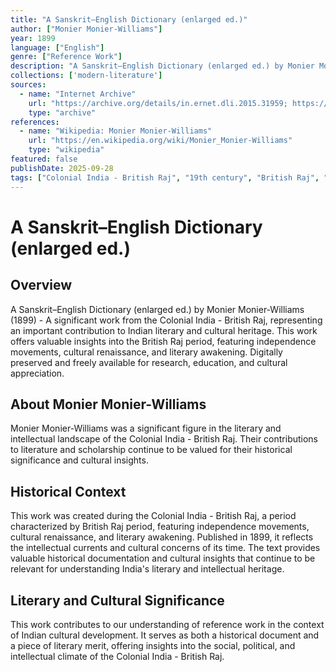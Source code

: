 ```yaml
---
title: "A Sanskrit–English Dictionary (enlarged ed.)"
author: ["Monier Monier-Williams"]
year: 1899
language: ["English"]
genre: ["Reference Work"]
description: "A Sanskrit–English Dictionary (enlarged ed.) by Monier Monier-Williams (1899) - A significant work from the Colonial India - British Raj, representing an important contribution to Indian literary and cultural heritage. Digitally preserved and freely available for research, education, and cultural appreciation."
collections: ['modern-literature']
sources:
  - name: "Internet Archive"
    url: "https://archive.org/details/in.ernet.dli.2015.31959; https://archive.org/details/wSpc_a-sanskrit-english-dictionary-by-sir-monier-williams-1899-clarendon-press-oxford"
    type: "archive"
references:
  - name: "Wikipedia: Monier Monier-Williams"
    url: "https://en.wikipedia.org/wiki/Monier_Monier-Williams"
    type: "wikipedia"
featured: false
publishDate: 2025-09-28
tags: ["Colonial India - British Raj", "19th century", "British Raj", "independence movement", "cultural renaissance", "nationalism", "literary revival", "Indian literature", "digital heritage", "public domain", "classical texts", "Linguistics", "Reference"]
---
```


# A Sanskrit–English Dictionary (enlarged ed.)

## Overview

A Sanskrit–English Dictionary (enlarged ed.) by Monier Monier-Williams (1899) - A significant work from the Colonial India - British Raj, representing an important contribution to Indian literary and cultural heritage. This work offers valuable insights into the British Raj period, featuring independence movements, cultural renaissance, and literary awakening. Digitally preserved and freely available for research, education, and cultural appreciation.

## About Monier Monier-Williams

Monier Monier-Williams was a significant figure in the literary and intellectual landscape of the Colonial India - British Raj. Their contributions to literature and scholarship continue to be valued for their historical significance and cultural insights.

## Historical Context

This work was created during the Colonial India - British Raj, a period characterized by British Raj period, featuring independence movements, cultural renaissance, and literary awakening. Published in 1899, it reflects the intellectual currents and cultural concerns of its time. The text provides valuable historical documentation and cultural insights that continue to be relevant for understanding India's literary and intellectual heritage.

## Literary and Cultural Significance

This work contributes to our understanding of reference work in the context of Indian cultural development. It serves as both a historical document and a piece of literary merit, offering insights into the social, political, and intellectual climate of the Colonial India - British Raj.

